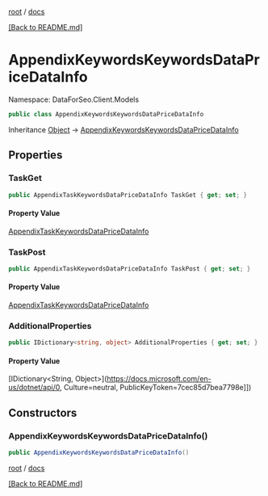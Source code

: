 [root](./../ "root") / [docs](./ "docs")

[[Back to README.md]](./../README.md "[Back to README.md]")

# AppendixKeywordsKeywordsDataPriceDataInfo

Namespace: DataForSeo.Client.Models

```csharp
public class AppendixKeywordsKeywordsDataPriceDataInfo
```

Inheritance [Object](https://docs.microsoft.com/en-us/dotnet/api/Object) → [AppendixKeywordsKeywordsDataPriceDataInfo](./AppendixKeywordsKeywordsDataPriceDataInfo.md)

## Properties

### **TaskGet**

```csharp
public AppendixTaskKeywordsDataPriceDataInfo TaskGet { get; set; }
```

#### Property Value

[AppendixTaskKeywordsDataPriceDataInfo](./AppendixTaskKeywordsDataPriceDataInfo.md)<br>

### **TaskPost**

```csharp
public AppendixTaskKeywordsDataPriceDataInfo TaskPost { get; set; }
```

#### Property Value

[AppendixTaskKeywordsDataPriceDataInfo](./AppendixTaskKeywordsDataPriceDataInfo.md)<br>

### **AdditionalProperties**

```csharp
public IDictionary<string, object> AdditionalProperties { get; set; }
```

#### Property Value

[IDictionary&lt;String, Object&gt;](https://docs.microsoft.com/en-us/dotnet/api/0, Culture=neutral, PublicKeyToken=7cec85d7bea7798e]])<br>

## Constructors

### **AppendixKeywordsKeywordsDataPriceDataInfo()**

```csharp
public AppendixKeywordsKeywordsDataPriceDataInfo()
```

[root](./../ "root") / [docs](./ "docs")

[[Back to README.md]](./../README.md "[Back to README.md]")